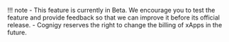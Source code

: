 !!! note
    - This feature is currently in Beta. We encourage you to test the feature and provide feedback so that we can improve it before its official release.
    - Cognigy reserves the right to change the billing of xApps in the future.